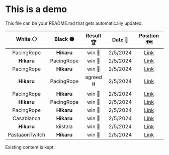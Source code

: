 # This is a demo

This file can be your README.md that gets automatically updated.

<!--START_SECTION:chessStats-->
<!-- Automatically generated with https://github.com/Balastrong/chess-stats-action -->

| White ⚪ | Black ⚫ | Result 🏆 | Date 📅 | Position 🗺️ |
|:---:|:---:|:---:|:---:|:---:|
| PacingRope | **Hikaru** | win 🥇 | 2/5/2024 | <a href="http://www.ee.unb.ca/cgi-bin/tervo/fen.pl?select=k7/1b6/pR6/1p1pr3/8/1P6/1KP3B1/8 b - -">Link</a> |
| **Hikaru** | PacingRope | win 🥇 | 2/5/2024 | <a href="http://www.ee.unb.ca/cgi-bin/tervo/fen.pl?select=6k1/8/6p1/7p/p3R2P/P3PnP1/r1N5/2K5 b - -">Link</a> |
| PacingRope | **Hikaru** | win 🥇 | 2/5/2024 | <a href="http://www.ee.unb.ca/cgi-bin/tervo/fen.pl?select=1k5r/3Q4/1q2p1p1/4P3/8/8/P1P5/3K4 w - -">Link</a> |
| **Hikaru** | PacingRope | agreed ⏸️ | 2/5/2024 | <a href="http://www.ee.unb.ca/cgi-bin/tervo/fen.pl?select=r1br1qk1/pp3pbp/2n3p1/3N1p2/1PB5/1Q2P3/P4PPP/2R2RK1 w - -">Link</a> |
| PacingRope | **Hikaru** | win 🥇 | 2/5/2024 | <a href="http://www.ee.unb.ca/cgi-bin/tervo/fen.pl?select=1k4r1/p1q2p2/1n1Np2n/2QpP3/3P3p/P6P/1PP3r1/1K1R1R2 w - -">Link</a> |
| **Hikaru** | PacingRope | win 🥇 | 2/5/2024 | <a href="http://www.ee.unb.ca/cgi-bin/tervo/fen.pl?select=7R/8/2p2pp1/p4pk1/1b3Pq1/4P1Q1/6P1/6K1 b - f3">Link</a> |
| PacingRope | **Hikaru** | win 🥇 | 2/5/2024 | <a href="http://www.ee.unb.ca/cgi-bin/tervo/fen.pl?select=r3k2r/1b2p3/2pqP1pb/p4p1p/1pBP1RnP/P7/1PPQ4/1NK3BR w kq -">Link</a> |
| Casablanca | **Hikaru** | win 🥇 | 2/5/2024 | <a href="http://www.ee.unb.ca/cgi-bin/tervo/fen.pl?select=7r/pp3k2/2pq1p1r/3p4/P2P2p1/1P2PpRN/2P2P1K/2B2Q2 w - -">Link</a> |
| **Hikaru** | kiistala | win 🥇 | 2/5/2024 | <a href="http://www.ee.unb.ca/cgi-bin/tervo/fen.pl?select=2Q3k1/5p1p/1p3Pp1/p1pq4/P2p4/1P1Pr1PP/8/5RK1 b - -">Link</a> |
| PastaaonTwitch | **Hikaru** | win 🥇 | 2/5/2024 | <a href="http://www.ee.unb.ca/cgi-bin/tervo/fen.pl?select=2R5/5pkp/5p2/3p4/1N1P4/1PK4P/2P5/1r2q3 w - -">Link</a> |

<!--END_SECTION:chessStats-->

Existing content is kept.

